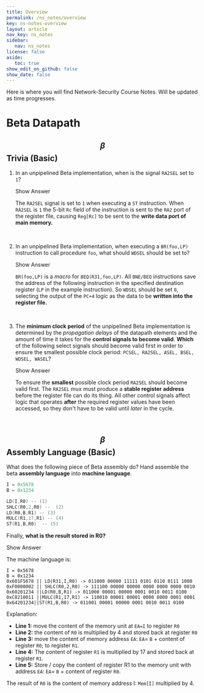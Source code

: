 ```yaml
---
title: Overview
permalink: /ns_notes/overview
key: ns-notes-overview
layout: article
nav_key: ns_notes
sidebar:
   nav: ns_notes
license: false
aside:
   toc: true
show_edit_on_github: false
show_date: false
---
```


Here is where you will find Network-Security Course Notes. Will be updated as time progresses. 


# Beta Datapath

## $$\beta$$ Trivia (Basic)
1.  In an unpipelined Beta implementation, when is the signal `RA2SEL` set to `1`?

	<div cursor="pointer" class="collapsible">Show Answer</div><div class="content_answer"><p>
	The <code>RA2SEL</code>  signal is set to <code>1</code> when executing a <code>ST</code> instruction. When <code>RA2SEL</code> is <code>1</code> the 5-bit <code>Rc</code> field of the instruction is sent to the <code>RA2</code> port of the register file, causing <code>Reg[Rc]</code> to be sent to the <strong>write data port of main memory.</strong>
	</p></div><br>

2. In an unpipelined Beta implementation, when executing a `BR(foo,LP)` instruction to call procedure `foo`, what should `WDSEL` should be set to?

	<div cursor="pointer" class="collapsible">Show Answer</div><div class="content_answer"><p>
	<code>BR(foo,LP)</code> is a <i>macro</i> for <code>BEQ(R31,foo,LP)</code>. All <code>BNE/BEQ</code> instructions save the address of the following instruction in the specified destination register (<code>LP</code> in the example instruction). So <code>WDSEL</code> should be set <code>0</code>, selecting the output of the <code>PC+4</code> logic as the data to be <strong>written into the register file.</strong>
	</p></div><br>

3. The **minimum clock period** of the unpipelined Beta implementation is determined by the *propagation* *delays* of the datapath elements and the amount of time it takes for the **control signals to become valid**. **Which** of the following select signals should become valid first in order to ensure the smallest possible clock period: `PCSEL, RA2SEL, ASEL, BSEL, WDSEL, WASEL`?
	
	<div cursor="pointer" class="collapsible">Show Answer</div><div class="content_answer"><p>
	To ensure the <strong>smallest</strong> possible clock period <code>RA2SEL</code> should become valid first. The <code>RA2SEL</code> mux must produce a <strong>stable register address</strong> before the register file can do its thing. All other control signals affect logic that operates <strong>after</strong> the required register values have been accessed, so they don't have to be valid until <i>later</i> in the cycle.
	</p></div><br>


## $$\beta$$ Assembly Language (Basic)

  

What does the following piece of Beta assembly do? Hand assemble the beta **assembly language** into **machine language**. 
  
```cpp
I = 0x5678
B = 0x1234

LD(I,R0) -- (1)
SHLC(R0,2,R0) --  (2)
LD(R0,B,R1) -- (3)
MULC(R1,17,R1) -- (4)
ST(R1,B,R0)  -- (5)
```
Finally, **what is the result stored in R0?**



<div cursor="pointer" class="collapsible">Show Answer</div>
<div class="content_answer"><p>
The machine language is:

<div class="class=language-cpp highlighter-rouge">
<div class="highlight">
<pre class="highlight"><code>I = 0x5678
B = 0x1234
0x601F5678 || LD(R31,I,R0) -> 011000 00000 11111 0101 0110 0111 1000 
0xF0000002 || SHLC(R0,2,R0) -> 111100 00000 00000 0000 0000 0000 0010 
0x60201234 ||LD(R0,B,R1) -> 011000 00001 00000 0001 0010 0011 0100
0xC8210011 ||MULC(R1,17,R1) -> 110010 00001 00001 0000 0000 0001 0001
0x64201234||ST(R1,B,R0) -> 011001 00001 00000 0001 0010 0011 0100
</code></pre></div>
</div>

Explanation:
<ul>
<li>  <strong>Line 1:</strong> move the content of the memory unit at <code>EA=I</code> to register <code>R0</code></li>
<li>  <strong>Line 2:</strong> the content of <code>R0</code> is multiplied by 4 and stored back at register <code>R0</code></li>
<li>  <strong>Line 3:</strong> move the content of memory address <code>EA</code>: <code>EA</code>= <code>B</code> + content of register  <code>R0</code>; to register <code>R1</code>.</li>
<li>  <strong>Line 4:</strong> The content of register <code>R1</code> is multiplied by 17 and stored back at register <code>R1</code>.</li>
<li>  <strong>Line 5:</strong> Store / copy the content of register R1 to the memory unit with address <code>EA</code>: <code>EA</code>= <code>B</code> + content of register <code>R0</code>.</li>
</ul>
The result of <code>R0</code> is the content of memory address I: <code>Mem[I]</code> multiplied by 4.
</p></div><br>